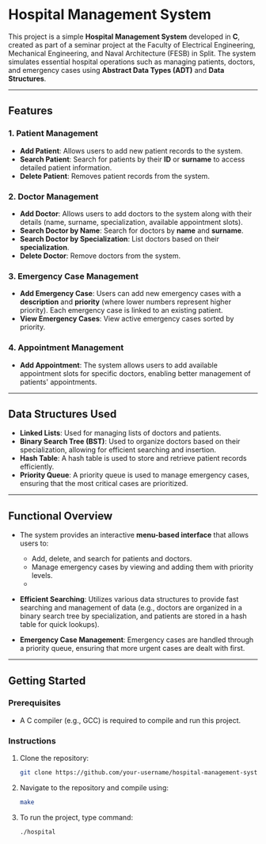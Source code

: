 # Hospital Management System

This project is a simple **Hospital Management System** developed in **C**, created as part of a seminar project at the Faculty of Electrical Engineering, Mechanical Engineering, and Naval Architecture (FESB) in Split. The system simulates essential hospital operations such as managing patients, doctors, and emergency cases using **Abstract Data Types (ADT)** and **Data Structures**.

---

## Features

### 1. Patient Management
- **Add Patient**: Allows users to add new patient records to the system.
- **Search Patient**: Search for patients by their **ID** or **surname** to access detailed patient information.
- **Delete Patient**: Removes patient records from the system.

### 2. Doctor Management
- **Add Doctor**: Allows users to add doctors to the system along with their details (name, surname, specialization, available appointment slots).
- **Search Doctor by Name**: Search for doctors by **name** and **surname**.
- **Search Doctor by Specialization**: List doctors based on their **specialization**.
- **Delete Doctor**: Remove doctors from the system.

### 3. Emergency Case Management
- **Add Emergency Case**: Users can add new emergency cases with a **description** and **priority** (where lower numbers represent higher priority). Each emergency case is linked to an existing patient.
- **View Emergency Cases**: View active emergency cases sorted by priority.

### 4. Appointment Management
- **Add Appointment**: The system allows users to add available appointment slots for specific doctors, enabling better management of patients' appointments.

---

## Data Structures Used
- **Linked Lists**: Used for managing lists of doctors and patients.
- **Binary Search Tree (BST)**: Used to organize doctors based on their specialization, allowing for efficient searching and insertion.
- **Hash Table**: A hash table is used to store and retrieve patient records efficiently.
- **Priority Queue**: A priority queue is used to manage emergency cases, ensuring that the most critical cases are prioritized.

---

## Functional Overview
- The system provides an interactive **menu-based interface** that allows users to:
  - Add, delete, and search for patients and doctors.
  - Manage emergency cases by viewing and adding them with priority levels.
  - 
  
- **Efficient Searching**: Utilizes various data structures to provide fast searching and management of data (e.g., doctors are organized in a binary search tree by specialization, and patients are stored in a hash table for quick lookups).

- **Emergency Case Management**: Emergency cases are handled through a priority queue, ensuring that more urgent cases are dealt with first.

---

## Getting Started

### Prerequisites
- A C compiler (e.g., GCC) is required to compile and run this project.

### Instructions

1. Clone the repository:
   ```bash
   git clone https://github.com/your-username/hospital-management-system.git

2. Navigate to the repository and compile using:
   ```bash
   make

3. To run the project, type command:
   ```bash
   ./hospital